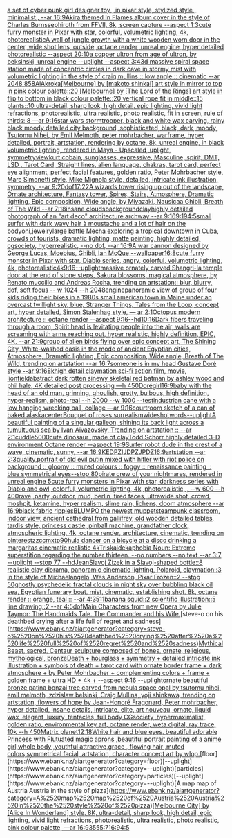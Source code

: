 [a set of cyber punk  girl designer toy , in pixar style, stylized style , minimalist , --ar 16:9](https://www.ebank.nz/aiartgenerator?category=a%2520set%2520of%2520cyber%2520punk%2520%2520girl%2520designer%2520toy%2520%2C%2520in%2520pixar%2520style%2C%2520stylized%2520style%2520%2C%2520minimalist%2520%2C%2520--ar%252016%3A9)[Akira themed In Flames album cover in the style of Charles Burns](https://www.ebank.nz/aiartgenerator?category=Akira%2520themed%2520In%2520Flames%2520album%2520cover%2520in%2520the%2520style%2520of%2520Charles%2520Burns)[sephiroth from FFVII, 8k, screen capture --aspect 1:3](https://www.ebank.nz/aiartgenerator?category=sephiroth%2520from%2520FFVII%2C%25208k%2C%2520screen%2520capture%2520--aspect%25201%3A3)[cute furry monster in Pixar with star, colorful, volumetric lighting, 4k, photorealistic](https://www.ebank.nz/aiartgenerator?category=cute%2520furry%2520monster%2520in%2520Pixar%2520with%2520star%2C%2520colorful%2C%2520volumetric%2520lighting%2C%25204k%2C%2520photorealistic)[A wall of jungle growth with a white wooden worn door in the center, wide shot lens, outside, octane render, unreal engine, hyper detailed photorealistic --aspect 20:10](https://www.ebank.nz/aiartgenerator?category=A%2520wall%2520of%2520jungle%2520growth%2520with%2520a%2520white%2520wooden%2520worn%2520door%2520in%2520the%2520center%2C%2520wide%2520shot%2520lens%2C%2520outside%2C%2520octane%2520render%2C%2520unreal%2520engine%2C%2520hyper%2520detailed%2520photorealistic%2520--aspect%252020%3A10)[a copper ultron from age of ultron, by beksinski, unreal engine --uplight --aspect 3:4](https://www.ebank.nz/aiartgenerator?category=a%2520copper%2520ultron%2520from%2520age%2520of%2520ultron%2C%2520by%2520beksinski%2C%2520unreal%2520engine%2520--uplight%2520--aspect%25203%3A4)[3d massive spiral space station made of concentric circles in dark cave in stormy mist with volumetric lighting in the style of craig mullins :: low angle :: cinematic --ar 2048:858](https://www.ebank.nz/aiartgenerator?category=3d%2520massive%2520spiral%2520space%2520station%2520made%2520of%2520concentric%2520circles%2520in%2520dark%2520cave%2520in%2520stormy%2520mist%2520with%2520volumetric%2520lighting%2520in%2520the%2520style%2520of%2520craig%2520mullins%2520%3A%3A%2520low%2520angle%2520%3A%3A%2520cinematic%2520--ar%25202048%3A858)[AlAkroka](https://www.ebank.nz/aiartgenerator?category=AlAkroka)[[Melbourne] by [makoto shinkai] art style in mirror to top in pink colour palette::20 [Melbourne] by [The Lord of the Rings] art style in flip to bottom in black colour palette::20 vertical rope fit in middle::15 plants::10 ultra-detail, sharp look, high detail, epic lighting, vivid light refractions, photorealistic, ultra realistic, photo realistic, fit in screen, rule of thirds::8 —ar 9:16](https://www.ebank.nz/aiartgenerator?category=%5BMelbourne%5D%2520by%2520%5Bmakoto%2520shinkai%5D%2520art%2520style%2520in%2520mirror%2520to%2520top%2520in%2520pink%2520colour%2520palette%3A%3A20%2520%5BMelbourne%5D%2520by%2520%5BThe%2520Lord%2520of%2520the%2520Rings%5D%2520art%2520style%2520in%2520flip%2520to%2520bottom%2520in%2520black%2520colour%2520palette%3A%3A20%2520vertical%2520rope%2520fit%2520in%2520middle%3A%3A15%2520plants%3A%3A10%2520ultra-detail%2C%2520sharp%2520look%2C%2520high%2520detail%2C%2520epic%2520lighting%2C%2520vivid%2520light%2520refractions%2C%2520photorealistic%2C%2520ultra%2520realistic%2C%2520photo%2520realistic%2C%2520fit%2520in%2520screen%2C%2520rule%2520of%2520thirds%3A%3A8%2520%E2%80%94ar%25209%3A16)[star wars stormtrooper, black and white wax carving, rainy black moody detailed city background, sophisticated, black, dark, moody, Tsutomu Nihei, by Emil Melmoth, peter mohrbacher, warframe, hyper detailed, portrait, artstation, rendering by octane, 8k, unreal engine, in black volumetric lighting, rendered in Maya - Upscaled, uplight, symmetry](https://www.ebank.nz/aiartgenerator?category=star%2520wars%2520stormtrooper%2C%2520black%2520and%2520white%2520wax%2520carving%2C%2520rainy%2520black%2520moody%2520detailed%2520city%2520background%2C%2520sophisticated%2C%2520black%2C%2520dark%2C%2520moody%2C%2520Tsutomu%2520Nihei%2C%2520by%2520Emil%2520Melmoth%2C%2520peter%2520mohrbacher%2C%2520warframe%2C%2520hyper%2520detailed%2C%2520portrait%2C%2520artstation%2C%2520rendering%2520by%2520octane%2C%25208k%2C%2520unreal%2520engine%2C%2520in%2520black%2520volumetric%2520lighting%2C%2520rendered%2520in%2520Maya%2520-%2520Upscaled%2C%2520uplight%2C%2520symmetry)[view](https://www.ebank.nz/aiartgenerator?category=view)[kurt cobain, sunglasses, expressive, Masculine, spirit, DMT, LSD , Tarot Card, Straight lines, alien language, chakras, tarot card, perfect eye alignment, perfect facial features, golden ratio, Peter Mohrbacher style, Marc Simonetti style, Mike Mignola style, detailed, intricate ink illustration, symmetry, --ar 9:20](https://www.ebank.nz/aiartgenerator?category=kurt%2520cobain%2C%2520sunglasses%2C%2520expressive%2C%2520Masculine%2C%2520spirit%2C%2520DMT%2C%2520LSD%2520%2C%2520Tarot%2520Card%2C%2520Straight%2520lines%2C%2520alien%2520language%2C%2520chakras%2C%2520tarot%2520card%2C%2520perfect%2520eye%2520alignment%2C%2520perfect%2520facial%2520features%2C%2520golden%2520ratio%2C%2520Peter%2520Mohrbacher%2520style%2C%2520Marc%2520Simonetti%2520style%2C%2520Mike%2520Mignola%2520style%2C%2520detailed%2C%2520intricate%2520ink%2520illustration%2C%2520symmetry%2C%2520--ar%25209%3A20)[dof](https://www.ebank.nz/aiartgenerator?category=dof)[17:22](https://www.ebank.nz/aiartgenerator?category=17%3A22)[A wizards tower rising up out of the landscape, Ornate architecture, Fantasy tower, Spires, Stairs, Atmosphere, Dramatic lighting, Epic composition, Wide angle, by Miyazaki, Nausicaa Ghibli, Breath of The Wild --ar 7:18](https://www.ebank.nz/aiartgenerator?category=A%2520wizards%2520tower%2520rising%2520up%2520out%2520of%2520the%2520landscape%2C%2520Ornate%2520architecture%2C%2520Fantasy%2520tower%2C%2520Spires%2C%2520Stairs%2C%2520Atmosphere%2C%2520Dramatic%2520lighting%2C%2520Epic%2520composition%2C%2520Wide%2520angle%2C%2520by%2520Miyazaki%2C%2520Nausicaa%2520Ghibli%2C%2520Breath%2520of%2520The%2520Wild%2520--ar%25207%3A18)[insane clouds](https://www.ebank.nz/aiartgenerator?category=insane%2520clouds)[background](https://www.ebank.nz/aiartgenerator?category=background)[clay](https://www.ebank.nz/aiartgenerator?category=clay)[highly detailed photograph of an "art deco" architecture archway --ar 9:16](https://www.ebank.nz/aiartgenerator?category=highly%2520detailed%2520photograph%2520of%2520an%2520%22art%2520deco%22%2520architecture%2520archway%2520--ar%25209%3A16)[9:19](https://www.ebank.nz/aiartgenerator?category=9%3A19)[4:5](https://www.ebank.nz/aiartgenerator?category=4%3A5)[small surfer with dark wavy hair à moustache and a lot of hair on the body](https://www.ebank.nz/aiartgenerator?category=small%2520surfer%2520with%2520dark%2520wavy%2520hair%2520%C3%A0%2520moustache%2520and%2520a%2520lot%2520of%2520hair%2520on%2520the%2520body)[oni,jewelry](https://www.ebank.nz/aiartgenerator?category=oni%2Cjewelry)[large battle Mecha exploring a tropical downtown in Cuba, crowds of tourists, dramatic lighting, matte painting, highly detailed, cgsociety, hyperrealistic, --no dof, --ar 16:9](https://www.ebank.nz/aiartgenerator?category=large%2520battle%2520Mecha%2520exploring%2520a%2520tropical%2520downtown%2520in%2520Cuba%2C%2520crowds%2520of%2520tourists%2C%2520dramatic%2520lighting%2C%2520matte%2520painting%2C%2520highly%2520detailed%2C%2520cgsociety%2C%2520hyperrealistic%2C%2520--no%2520dof%2C%2520--ar%252016%3A9)[A war cannon designed by George Lucas, Moebius, Ghibli, Ian McQue --wallpaper](https://www.ebank.nz/aiartgenerator?category=A%2520war%2520cannon%2520designed%2520by%2520George%2520Lucas%2C%2520Moebius%2C%2520Ghibli%2C%2520Ian%2520McQue%2520--wallpaper)[16:8](https://www.ebank.nz/aiartgenerator?category=16%3A8)[cute furry monster in Pixar with star, Diablo series, angry, colorful, volumetric lighting, 4k, photorealistic](https://www.ebank.nz/aiartgenerator?category=cute%2520furry%2520monster%2520in%2520Pixar%2520with%2520star%2C%2520Diablo%2520series%2C%2520angry%2C%2520colorful%2C%2520volumetric%2520lighting%2C%25204k%2C%2520photorealistic)[4k](https://www.ebank.nz/aiartgenerator?category=4k)[9:16](https://www.ebank.nz/aiartgenerator?category=9%3A16)[--uplight](https://www.ebank.nz/aiartgenerator?category=--uplight)[massive ornately carved Shangri-la temple door at the end of stone steps, Sakura blossoms, magical atmosphere, by Renato muccillo and Andreas Rocha, trending on artstation::   blur, blurry, dof, soft focus -- w 1024 --h 2048](https://www.ebank.nz/aiartgenerator?category=massive%2520ornately%2520carved%2520Shangri-la%2520temple%2520door%2520at%2520the%2520end%2520of%2520stone%2520steps%2C%2520Sakura%2520blossoms%2C%2520magical%2520atmosphere%2C%2520by%2520Renato%2520muccillo%2520and%2520Andreas%2520Rocha%2C%2520trending%2520on%2520artstation%3A%3A%2520%2520%2520blur%2C%2520blurry%2C%2520dof%2C%2520soft%2520focus%2520--%2520w%25201024%2520--h%25202048)[engine](https://www.ebank.nz/aiartgenerator?category=engine)[panoramic view of group of four kids  riding their bikes in a 1980s small american town in Maine under an overcast twillight sky, blue,  Stranger Things, Tales from the Loop, concept art, hyper detailed, Simon Stalenhag style, — ar 2:1](https://www.ebank.nz/aiartgenerator?category=panoramic%2520view%2520of%2520group%2520of%2520four%2520kids%2520%2520riding%2520their%2520bikes%2520in%2520a%25201980s%2520small%2520american%2520town%2520in%2520Maine%2520under%2520an%2520overcast%2520twillight%2520sky%2C%2520blue%2C%2520%2520Stranger%2520Things%2C%2520Tales%2520from%2520the%2520Loop%2C%2520concept%2520art%2C%2520hyper%2520detailed%2C%2520Simon%2520Stalenhag%2520style%2C%2520%E2%80%94%2520ar%25202%3A1)[Octopus modern architecture :: octane render --aspect 9:16](https://www.ebank.nz/aiartgenerator?category=Octopus%2520modern%2520architecture%2520%3A%3A%2520octane%2520render%2520--aspect%25209%3A16)[--hd](https://www.ebank.nz/aiartgenerator?category=--hd)[10:16](https://www.ebank.nz/aiartgenerator?category=10%3A16)[Dark fibers traveling through a room, Spirit head is levitating people into the air, walls are screaming with arms reaching out,  hyper realistic, highly definition, EPIC, 4K, --ar 21:9](https://www.ebank.nz/aiartgenerator?category=Dark%2520fibers%2520traveling%2520through%2520a%2520room%2C%2520Spirit%2520head%2520is%2520levitating%2520people%2520into%2520the%2520air%2C%2520walls%2520are%2520screaming%2520with%2520arms%2520reaching%2520out%2C%2520%2520hyper%2520realistic%2C%2520highly%2520definition%2C%2520EPIC%2C%25204K%2C%2520--ar%252021%3A9)[group of alien birds flying over epic concept art, The Shining City, White-washed oasis in the mode of ancient Egyptian cities, Atmosphere, Dramatic lighting, Epic composition, Wide angle, Breath of The Wild, trending on artstation --ar 16:7](https://www.ebank.nz/aiartgenerator?category=group%2520of%2520alien%2520birds%2520flying%2520over%2520epic%2520concept%2520art%2C%2520The%2520Shining%2520City%2C%2520White-washed%2520oasis%2520in%2520the%2520mode%2520of%2520ancient%2520Egyptian%2520cities%2C%2520Atmosphere%2C%2520Dramatic%2520lighting%2C%2520Epic%2520composition%2C%2520Wide%2520angle%2C%2520Breath%2520of%2520The%2520Wild%2C%2520trending%2520on%2520artstation%2520--ar%252016%3A7)[someone is in my head  Gustave Doré style --ar 9:16](https://www.ebank.nz/aiartgenerator?category=someone%2520is%2520in%2520my%2520head%2520%2520Gustave%2520Dor%C3%A9%2520style%2520--ar%25209%3A16)[8k](https://www.ebank.nz/aiartgenerator?category=8k)[high detail claymation sci-fi action film, movie, lion](https://www.ebank.nz/aiartgenerator?category=high%2520detail%2520claymation%2520sci-fi%2520action%2520film%2C%2520movie%2C%2520lion)[field](https://www.ebank.nz/aiartgenerator?category=field)[abstract dark rotten sinewy skeletal red batman by ashley wood and phil hale, 4K detailed post processing —h 450](https://www.ebank.nz/aiartgenerator?category=abstract%2520dark%2520rotten%2520sinewy%2520skeletal%2520red%2520batman%2520by%2520ashley%2520wood%2520and%2520phil%2520hale%2C%25204K%2520detailed%2520post%2520processing%2520%E2%80%94h%2520450)[Doré](https://www.ebank.nz/aiartgenerator?category=Dor%C3%A9)[girl](https://www.ebank.nz/aiartgenerator?category=girl)[16:9](https://www.ebank.nz/aiartgenerator?category=16%3A9)[baby with the head of an old man, grinning, ghoulish, grotty, bulbous, high definition, hyper-realism, photo-real --h 2000 --w 1000 --test](https://www.ebank.nz/aiartgenerator?category=baby%2520with%2520the%2520head%2520of%2520an%2520old%2520man%2C%2520grinning%2C%2520ghoulish%2C%2520grotty%2C%2520bulbous%2C%2520high%2520definition%2C%2520hyper-realism%2C%2520photo-real%2520--h%25202000%2520--w%25201000%2520--test)[industrian cane with a low hanging wrecking ball, collage —ar 9:16](https://www.ebank.nz/aiartgenerator?category=industrian%2520cane%2520with%2520a%2520low%2520hanging%2520wrecking%2520ball%2C%2520collage%2520%E2%80%94ar%25209%3A16)[courtroom sketch of a can of baked alaska](https://www.ebank.nz/aiartgenerator?category=courtroom%2520sketch%2520of%2520a%2520can%2520of%2520baked%2520alaska)[center](https://www.ebank.nz/aiartgenerator?category=center)[](https://www.ebank.nz/aiartgenerator?category=)[Bouquet of roses surrealism](https://www.ebank.nz/aiartgenerator?category=Bouquet%2520of%2520roses%2520surrealism)[wideshot](https://www.ebank.nz/aiartgenerator?category=wideshot)[words](https://www.ebank.nz/aiartgenerator?category=words)[--uplight](https://www.ebank.nz/aiartgenerator?category=--uplight)[A beautiful painting of a singular galleon, shining its back light across a tumultuous sea by Ivan Aivazovsky, Trending on artstation :: --ar 2:1](https://www.ebank.nz/aiartgenerator?category=A%2520beautiful%2520painting%2520of%2520a%2520singular%2520galleon%2C%2520shining%2520its%2520back%2520light%2520across%2520a%2520tumultuous%2520sea%2520by%2520Ivan%2520Aivazovsky%2C%2520Trending%2520on%2520artstation%2520%3A%3A%2520--ar%25202%3A1)[cuddle](https://www.ebank.nz/aiartgenerator?category=cuddle)[5000](https://www.ebank.nz/aiartgenerator?category=5000)[cute dinosaur ,made of clay](https://www.ebank.nz/aiartgenerator?category=cute%2520dinosaur%2520%2Cmade%2520of%2520clay)[Todd Schorr highly detailed 3-D environment Octane render --aspect 19:9](https://www.ebank.nz/aiartgenerator?category=Todd%2520Schorr%2520highly%2520detailed%25203-D%2520environment%2520Octane%2520render%2520--aspect%252019%3A9)[Surfer robot dude in the crest of a wave, cinematic, sunny, --ar 16:9](https://www.ebank.nz/aiartgenerator?category=Surfer%2520robot%2520dude%2520in%2520the%2520crest%2520of%2520a%2520wave%2C%2520cinematic%2C%2520sunny%2C%2520--ar%252016%3A9)[KEDPZIJDPZJPDZ](https://www.ebank.nz/aiartgenerator?category=KEDPZIJDPZJPDZ)[16:9](https://www.ebank.nz/aiartgenerator?category=16%3A9)[artstation --ar 2:3](https://www.ebank.nz/aiartgenerator?category=artstation%2520--ar%25202%3A3)[quality,](https://www.ebank.nz/aiartgenerator?category=quality%2C)[portrait of old evil putin mixed with hitler with riot police on background :: gloomy :: muted colours :: foggy :: renaissance painting :: blue symmetrical eyes--stop 80](https://www.ebank.nz/aiartgenerator?category=portrait%2520of%2520old%2520evil%2520putin%2520mixed%2520with%2520hitler%2520with%2520riot%2520police%2520on%2520background%2520%3A%3A%2520gloomy%2520%3A%3A%2520muted%2520colours%2520%3A%3A%2520foggy%2520%3A%3A%2520renaissance%2520painting%2520%3A%3A%2520blue%2520symmetrical%2520eyes--stop%252080)[pirate crew of your nightmares, rendered in unreal engine 5](https://www.ebank.nz/aiartgenerator?category=pirate%2520crew%2520of%2520your%2520nightmares%2C%2520rendered%2520in%2520unreal%2520engine%25205)[cute furry monsters in Pixar with star, darkness series with Diablo and owl, colorful, volumetric lighting, 4k, photorealistic, , --w 600 --h 400](https://www.ebank.nz/aiartgenerator?category=cute%2520furry%2520monsters%2520in%2520Pixar%2520with%2520star%2C%2520darkness%2520series%2520with%2520Diablo%2520and%2520owl%2C%2520colorful%2C%2520volumetric%2520lighting%2C%25204k%2C%2520photorealistic%2C%2520%2C%2520--w%2520600%2520--h%2520400)[rave, party, outdoor, mud, berlin, tired faces, ultrawide shot, crowd, moshpit, ketamine, hyper realism, slime rain, lichens, doom atmosphere --ar 16:9](https://www.ebank.nz/aiartgenerator?category=rave%2C%2520party%2C%2520outdoor%2C%2520mud%2C%2520berlin%2C%2520tired%2520faces%2C%2520ultrawide%2520shot%2C%2520crowd%2C%2520moshpit%2C%2520ketamine%2C%2520hyper%2520realism%2C%2520slime%2520rain%2C%2520lichens%2C%2520doom%2520atmosphere%2520--ar%252016%3A9)[black fabric ripples](https://www.ebank.nz/aiartgenerator?category=black%2520fabric%2520ripples)[BLUMPO the newest muppet](https://www.ebank.nz/aiartgenerator?category=BLUMPO%2520the%2520newest%2520muppet)[steampunk classroom, indoor view, ancient cathedral from gallifrey, old wooden detailed tables, tardis style, princess castle, pinball machine, grandfather clock, atmospheric lighting, 4k, octane render, architecture, cinematic, trending on pinterest](https://www.ebank.nz/aiartgenerator?category=steampunk%2520classroom%2C%2520indoor%2520view%2C%2520ancient%2520cathedral%2520from%2520gallifrey%2C%2520old%2520wooden%2520detailed%2520tables%2C%2520tardis%2520style%2C%2520princess%2520castle%2C%2520pinball%2520machine%2C%2520grandfather%2520clock%2C%2520atmospheric%2520lighting%2C%25204k%2C%2520octane%2520render%2C%2520architecture%2C%2520cinematic%2C%2520trending%2520on%2520pinterest)[zzccmxtp](https://www.ebank.nz/aiartgenerator?category=zzccmxtp)[90](https://www.ebank.nz/aiartgenerator?category=90)[hula dancer on a bicycle at a disco drinking a margaritas cinematic realistic 4k](https://www.ebank.nz/aiartgenerator?category=hula%2520dancer%2520on%2520a%2520bicycle%2520at%2520a%2520disco%2520drinking%2520a%2520margaritas%2520cinematic%2520realistic%25204k)[Triskaidekaphobia  Noun: Extreme superstition regarding the number thirteen. --no numbers --no text --ar 3:7 --uplight --stop 77 --hd](https://www.ebank.nz/aiartgenerator?category=Triskaidekaphobia%2520%2520Noun%3A%2520Extreme%2520superstition%2520regarding%2520the%2520number%2520thirteen.%2520--no%2520numbers%2520--no%2520text%2520--ar%25203%3A7%2520--uplight%2520--stop%252077%2520--hd)[Jean](https://www.ebank.nz/aiartgenerator?category=Jean)[Slavoj Zizek in a Slavoj-shaped bottle::8 realistic clay diorama, panoramic cinematic lighting, Polaroid, claymation::3 in the style of Michaelangelo, Wes Anderson, Pixar Frozen::2 --stop 50](https://www.ebank.nz/aiartgenerator?category=Slavoj%2520Zizek%2520in%2520a%2520Slavoj-shaped%2520bottle%3A%3A8%2520realistic%2520clay%2520diorama%2C%2520panoramic%2520cinematic%2520lighting%2C%2520Polaroid%2C%2520claymation%3A%3A3%2520in%2520the%2520style%2520of%2520Michaelangelo%2C%2520Wes%2520Anderson%2C%2520Pixar%2520Frozen%3A%3A2%2520--stop%252050)[ghostly psychedelic fractal clouds in night sky over bubbling black oil sea, Egyptian funerary boat, mist, cinematic, establishing shot, 8k, octane render :: orange, teal :: --ar 4:3](https://www.ebank.nz/aiartgenerator?category=ghostly%2520psychedelic%2520fractal%2520clouds%2520in%2520night%2520sky%2520over%2520bubbling%2520black%2520oil%2520sea%2C%2520Egyptian%2520funerary%2520boat%2C%2520mist%2C%2520cinematic%2C%2520establishing%2520shot%2C%25208k%2C%2520octane%2520render%2520%3A%3A%2520orange%2C%2520teal%2520%3A%3A%2520--ar%25204%3A3)[511](https://www.ebank.nz/aiartgenerator?category=511)[banana squid::2 scientific illustration::5 line drawing::2  --ar 4:5](https://www.ebank.nz/aiartgenerator?category=banana%2520squid%3A%3A2%2520scientific%2520illustration%3A%3A5%2520line%2520drawing%3A%3A2%2520%2520--ar%25204%3A5)[dof](https://www.ebank.nz/aiartgenerator?category=dof)[Main Characters from new Opera by Julie Taymor: The Handmaids Tale. The Commander and his Wife.](https://www.ebank.nz/aiartgenerator?category=Main%2520Characters%2520from%2520new%2520Opera%2520by%2520Julie%2520Taymor%3A%2520The%2520Handmaids%2520Tale.%2520The%2520Commander%2520and%2520his%2520Wife.)[steve-o on his deathbed crying after a life full of regret and sadness](https://www.ebank.nz/aiartgenerator?category=steve-o%2520on%2520his%2520deathbed%2520crying%2520after%2520a%2520life%2520full%2520of%2520regret%2520and%2520sadness)[Mythical Beast, sacred, Centaur sculpture composed of bones, ornate, religious, mythological, bronze](https://www.ebank.nz/aiartgenerator?category=Mythical%2520Beast%2C%2520sacred%2C%2520Centaur%2520sculpture%2520composed%2520of%2520bones%2C%2520ornate%2C%2520religious%2C%2520mythological%2C%2520bronze)[Death + hourglass + symmetry + detailed intricate ink illustration + symbols of death + tarot card with ornate border frame + dark atmosphere + by Peter Mohrbacher + complementing colors + frame + golden frame + ultra HD + 4k + --aspect 9:16 --uplight](https://www.ebank.nz/aiartgenerator?category=Death%2520%2B%2520hourglass%2520%2B%2520symmetry%2520%2B%2520detailed%2520intricate%2520ink%2520illustration%2520%2B%2520symbols%2520of%2520death%2520%2B%2520tarot%2520card%2520with%2520ornate%2520border%2520frame%2520%2B%2520dark%2520atmosphere%2520%2B%2520by%2520Peter%2520Mohrbacher%2520%2B%2520complementing%2520colors%2520%2B%2520frame%2520%2B%2520golden%2520frame%2520%2B%2520ultra%2520HD%2520%2B%25204k%2520%2B%2520--aspect%25209%3A16%2520--uplight)[ornate beautiful bronze patina bonzai tree carved from nebula space opal by tsutomu nihei, emil melmoth, zdzislaw belsinki, Craig Mullins, yoji shinkawa, trending on artstation, flowers of hope by Jean-Honoré Fragonard, Peter mohrbacher, hyper detailed, insane details, intricate, elite, art nouveau, ornate, liquid wax, elegant, luxury, tentacles, full body CGsociety, hypermaximalist, golden ratio, environmental key art, octane render, weta digital, ray trace, 10k --h 450](https://www.ebank.nz/aiartgenerator?category=ornate%2520beautiful%2520bronze%2520patina%2520bonzai%2520tree%2520carved%2520from%2520nebula%2520space%2520opal%2520by%2520tsutomu%2520nihei%2C%2520emil%2520melmoth%2C%2520zdzislaw%2520belsinki%2C%2520Craig%2520Mullins%2C%2520yoji%2520shinkawa%2C%2520trending%2520on%2520artstation%2C%2520flowers%2520of%2520hope%2520by%2520Jean-Honor%C3%A9%2520Fragonard%2C%2520Peter%2520mohrbacher%2C%2520hyper%2520detailed%2C%2520insane%2520details%2C%2520intricate%2C%2520elite%2C%2520art%2520nouveau%2C%2520ornate%2C%2520liquid%2520wax%2C%2520elegant%2C%2520luxury%2C%2520tentacles%2C%2520full%2520body%2520CGsociety%2C%2520hypermaximalist%2C%2520golden%2520ratio%2C%2520environmental%2520key%2520art%2C%2520octane%2520render%2C%2520weta%2520digital%2C%2520ray%2520trace%2C%252010k%2520--h%2520450)[Matrix planet](https://www.ebank.nz/aiartgenerator?category=Matrix%2520planet)[12:18](https://www.ebank.nz/aiartgenerator?category=12%3A18)[White hair and blue eyes, beautiful adorable Princess with Flutuated magic aprons ,beautiful portrait painting of a anime girl,whole body ,youthful attractive,grace , flowing hair ,muted colors,symmetrical facial, artstation, character concept art,by wlop.](https://www.ebank.nz/aiartgenerator?category=White%2520hair%2520and%2520blue%2520eyes%2C%2520beautiful%2520adorable%2520Princess%2520with%2520Flutuated%2520magic%2520aprons%2520%2Cbeautiful%2520portrait%2520painting%2520of%2520a%2520anime%2520girl%2Cwhole%2520body%2520%2Cyouthful%2520attractive%2Cgrace%2520%2C%2520flowing%2520hair%2520%2Cmuted%2520colors%2Csymmetrical%2520facial%2C%2520artstation%2C%2520character%2520concept%2520art%2Cby%2520wlop.)[floor](https://www.ebank.nz/aiartgenerator?category=floor)[--uplight](https://www.ebank.nz/aiartgenerator?category=--uplight)[particles](https://www.ebank.nz/aiartgenerator?category=particles)[--uplight](https://www.ebank.nz/aiartgenerator?category=--uplight)[A map map of Austria Austria in the style of pizza](https://www.ebank.nz/aiartgenerator?category=A%2520map%2520map%2520of%2520Austria%2520Austria%2520in%2520the%2520style%2520of%2520pizza)[[Melbourne City] by [Alice In Wonderland] style, 8K, ultra-detail, sharp look, high detail, epic lighting, vivid light refractions, photorealistic, ultra realistic, photo realistic, pink colour palette, —ar 16:9](https://www.ebank.nz/aiartgenerator?category=%5BMelbourne%2520City%5D%2520by%2520%5BAlice%2520In%2520Wonderland%5D%2520style%2C%25208K%2C%2520ultra-detail%2C%2520sharp%2520look%2C%2520high%2520detail%2C%2520epic%2520lighting%2C%2520vivid%2520light%2520refractions%2C%2520photorealistic%2C%2520ultra%2520realistic%2C%2520photo%2520realistic%2C%2520pink%2520colour%2520palette%2C%2520%E2%80%94ar%252016%3A9)[355](https://www.ebank.nz/aiartgenerator?category=355)[5:7](https://www.ebank.nz/aiartgenerator?category=5%3A7)[16:9](https://www.ebank.nz/aiartgenerator?category=16%3A9)[4:5](https://www.ebank.nz/aiartgenerator?category=4%3A5)